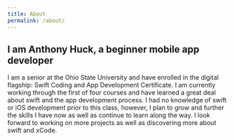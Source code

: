 ```yaml
---
title: About
permalink: /about/
---
```

## I am Anthony Huck, a beginner mobile app developer

I am a senior at the Ohio State University and have enrolled in the digital flagship: Swift Coding and App Development Certificate. I am currently working through the first of four courses and have learned a great deal about swift and the app development process. I had no knowledge of swift or iOS development prior to this class, however, I plan to grow and further the skills I have now as well as continue to learn along the way. I look forward to working on more projects as well as discovering more about swift and xCode. 
